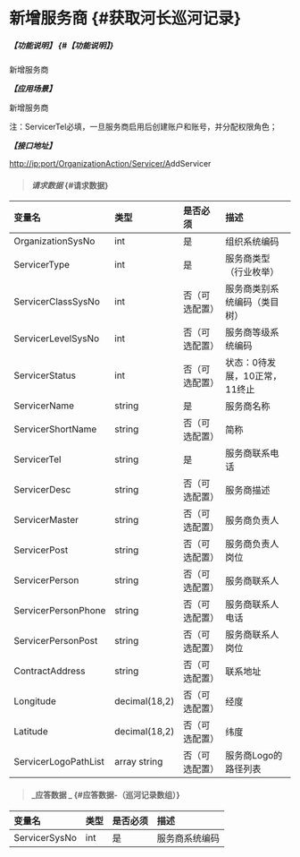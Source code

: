 # 新增服务商 {#获取河长巡河记录}

##### _【功能说明】_ {#【功能说明】}

新增服务商

_**【应用场景】**_

新增服务商

注：ServicerTel必填，一旦服务商启用后创建账户和账号，并分配权限角色；

_**【接口地址】**_

[http://ip:port/OrganizationAction/Servicer/A](http://ip:port/HMQuery/PatrolRiver/GetPatrolRivers)ddServicer

> #### _请求数据_ {#请求数据}

| 变量名 | 类型 | 是否必须 | 描述 |
| :--- | :--- | :--- | :--- |
| OrganizationSysNo | int | 是 | 组织系统编码 |
| ServicerType | int | 是 | 服务商类型（行业枚举） |
| ServicerClassSysNo | int | 否（可选配置） | 服务商类别系统编码（类目树） |
| ServicerLevelSysNo | int | 否（可选配置） | 服务商等级系统编码 |
| ServicerStatus | int | 否（可选配置） | 状态：0待发展，10正常，11终止 |
| ServicerName | string | 是 | 服务商名称 |
| ServicerShortName | string | 否（可选配置） | 简称 |
| ServicerTel | string | 是 | 服务商联系电话 |
| ServicerDesc | string | 否（可选配置） | 服务商描述 |
| ServicerMaster | string | 否（可选配置） | 服务商负责人 |
| ServicerPost | string | 否（可选配置） | 服务商负责人岗位 |
| ServicerPerson | string | 否（可选配置） | 服务商联系人 |
| ServicerPersonPhone | string | 否（可选配置） | 服务商联系人电话 |
| ServicerPersonPost | string | 否（可选配置） | 服务商联系人岗位 |
| ContractAddress | string | 否（可选配置） | 联系地址 |
| Longitude | decimal\(18,2\) | 否（可选配置） | 经度 |
| Latitude | decimal\(18,2\) | 否（可选配置） | 纬度 |
| ServicerLogoPathList | array string | 否（可选配置） | 服务商Logo的路径列表 |

> #### _应答数据 _ {#应答数据-（巡河记录数组）}

| 变量名 | 类型 | 是否必须 | 描述 |
| :--- | :--- | :--- | :--- |
| ServicerSysNo | int | 是 | 服务商系统编码 |



